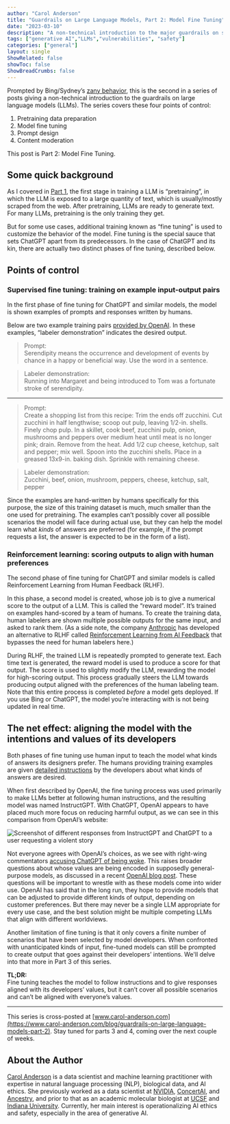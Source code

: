 ```yaml
---
author: "Carol Anderson"
title: "Guardrails on Large Language Models, Part 2: Model Fine Tuning"
date: "2023-03-10"
description: "A non-technical introduction to the major guardrails on systems like ChatGPT. Part 2 of a four-part series."
tags: ["generative AI","LLMs","vulnerabilities", "safety"]
categories: ["general"]
layout: single
ShowRelated: false
showToc: false
ShowBreadCrumbs: false
---
```


Prompted by Bing/Sydney’s [zany behavior](https://www.nytimes.com/2023/02/16/technology/bing-chatbot-microsoft-chatgpt.html), this is the second in a series of posts giving a non-technical introduction to the guardrails on large language models (LLMs). The series covers these four points of control:

1. Pretraining data preparation
2. Model fine tuning
3. Prompt design
4. Content moderation


This post is Part 2: Model Fine Tuning. 

## Some quick background
As I covered in [Part 1](https://avidml.org/blog/llm-guardrails-1/), the first stage in training a LLM is “pretraining”, in which the LLM is exposed to a large quantity of text, which is usually/mostly scraped from the web. After pretraining, LLMs are ready to generate text. For many LLMs, pretraining is the only training they get. 

But for some use cases, additional training known as “fine tuning” is used to customize the behavior of the model. Fine tuning is the special sauce that sets ChatGPT apart from its predecessors. In the case of ChatGPT and its kin, there are actually two distinct phases of fine tuning, described below.

## Points of control

### Supervised fine tuning: training on example input-output pairs

In the first phase of fine tuning for ChatGPT and similar models, the model is shown examples of prompts and responses written by humans. 

Below are two example training pairs [provided by OpenAI](https://arxiv.org/abs/2203.02155). In these examples, “labeler demonstration” indicates the desired output.


>Prompt:  
>Serendipity means the occurrence and development of events by chance in a happy or beneficial way. Use the word in a sentence.

>Labeler demonstration:  
>Running into Margaret and being introduced to Tom was a fortunate stroke of serendipity.

---

> Prompt:  
>Create a shopping list from this recipe:
Trim the ends off zucchini. Cut zucchini in half lengthwise; scoop out pulp, leaving 1/2-in. shells. Finely chop pulp. In a skillet, cook beef, zucchini pulp, onion, mushrooms and peppers over medium heat until meat is no longer pink; drain. Remove from the heat. Add 1/2 cup cheese, ketchup, salt and pepper; mix well. Spoon into the zucchini shells. Place in a greased 13x9-in. baking dish. Sprinkle with remaining cheese.

> Labeler demonstration:  
>Zucchini, beef, onion, mushroom, peppers, cheese, ketchup, salt, pepper

Since the examples are hand-written by humans specifically for this purpose, the size of this training dataset is much, much smaller than the one used for pretraining. The examples can’t possibly cover all possible scenarios the model will face during actual use, but they can help the model learn what _kinds_ of answers are preferred (for example, if the prompt requests a list, the answer is expected to be in the form of a list).

### Reinforcement learning: scoring outputs to align with human preferences

The second phase of fine tuning for ChatGPT and similar models is called Reinforcement Learning from Human Feedback (RLHF). 

In this phase, a second model is created, whose job is to give a numerical score to the output of a LLM. This is called the “reward model”. It’s trained on examples hand-scored by a team of humans. To create the training data, human labelers are shown multiple possible outputs for the same input, and asked to rank them. (As a side note, the company [Anthropic](https://www.anthropic.com/) has developed an alternative to RLHF called [Reinforcement Learning from AI Feedback](https://www.anthropic.com/index/measuring-progress-on-scalable-oversight-for-large-language-models) that bypasses the need for human labelers here.) 

During RLHF, the trained LLM is repeatedly prompted to generate text. Each time text is generated, the reward model is used to produce a score for that output. The score is used to slightly modify the LLM, rewarding the model for high-scoring output. This process gradually steers the LLM towards producing output aligned with the preferences of the human labeling team. Note that this entire process is completed _before_ a model gets deployed. If you use Bing or ChatGPT, the model you’re interacting with is not being updated in real time.

 

## The net effect: aligning the model with the intentions and values of its developers

Both phases of fine tuning use human input to teach the model what kinds of answers its designers prefer. The humans providing training examples are given [detailed instructions](https://cdn.openai.com/snapshot-of-chatgpt-model-behavior-guidelines.pdf) by the developers about what kinds of answers are desired. 

When first described by OpenAI, the fine tuning process was used primarily to make LLMs better at following human instructions, and the resulting model was named InstructGPT. With ChatGPT, OpenAI appears to have placed much more focus on reducing harmful output, as we can see in this comparison from OpenAI’s website:

![Screenshot of different responses from InstructGPT and ChatGPT to a user requesting a violent story](/uploads/llm-guardrails-2-image.png)

Not everyone agrees with OpenAI’s choices, as we see with right-wing commentators [accusing ChatGPT of being woke](https://www.vice.com/en/article/93a4qe/conservatives-panicking-about-ai-bias-years-too-late-think-chatgpt-has-gone-woke). This raises broader questions about whose values are being encoded in supposedly general-purpose models, as discussed in a recent [OpenAI blog post](https://openai.com/blog/how-should-ai-systems-behave). These questions will be important to wrestle with as these models come into wider use. OpenAI has said that in the long run, they hope to provide models that can be adjusted to provide different kinds of output, depending on customer preferences. But there may never be a single LLM appropriate for every use case, and the best solution might be multiple competing LLMs that align with different worldviews.

Another limitation of fine tuning is that it only covers a finite number of scenarios that have been selected by model developers. When confronted with unanticipated kinds of input, fine-tuned models can still be prompted to create output that goes against their developers’ intentions. We'll delve into that more in Part 3 of this series.


**TL;DR:**   
Fine tuning teaches the model to follow instructions and to give responses aligned with its developers’ values, but it can’t cover all possible scenarios and can’t be aligned with everyone’s values.

---
This series is cross-posted at [www.carol-anderson.com](https://www.carol-anderson.com/blog/guardrails-on-large-language-models-part-2). Stay tuned for parts 3 and 4, coming over the next couple of weeks.


## About the Author
[Carol Anderson](https://www.linkedin.com/in/carolmanderson/) is a data scientist and machine learning practitioner with expertise in natural language processing (NLP), biological data, and AI ethics. She previously worked as a data scientist at [NVIDIA](https://www.nvidia.com/en-us/), [ConcertAI](https://www.concertai.com), and [Ancestry](https://www.ancestry.com/), and prior to that as an academic molecular biologist at [UCSF](https://www.ucsf.edu) and [Indiana University](https://www.indiana.edu). Currently, her main interest is operationalizing AI ethics and safety, especially in the area of generative AI.